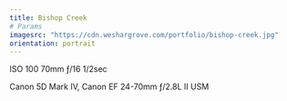 ```yaml
---
title: Bishop Creek
# Params
imagesrc: "https://cdn.weshargrove.com/portfolio/bishop-creek.jpg"
orientation: portrait
---
```


ISO 100 70mm ƒ/16 1/2sec

Canon 5D Mark IV, Canon EF 24-70mm ƒ/2.8L II USM
